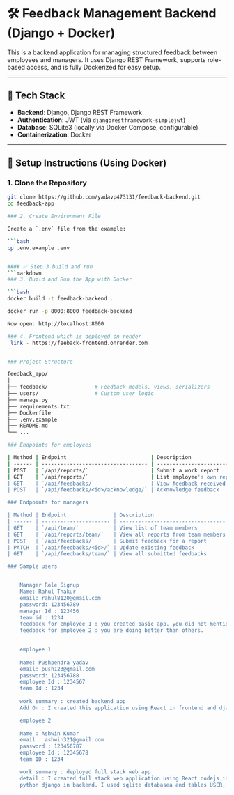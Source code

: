 # 🛠️ Feedback Management Backend (Django + Docker)

This is a backend application for managing structured feedback between employees and managers. It uses Django REST Framework, supports role-based access, and is fully Dockerized for easy setup.

---

## 🔧 Tech Stack

- **Backend**: Django, Django REST Framework
- **Authentication**: JWT (via `djangorestframework-simplejwt`)
- **Database**: SQLite3 (locally via Docker Compose, configurable)
- **Containerization**: Docker

---

## 🐳 Setup Instructions (Using Docker)

### 1. Clone the Repository

```bash
git clone https://github.com/yadavp473131/feedback-backend.git
cd feedback-app

### 2. Create Environment File

Create a `.env` file from the example:

```bash
cp .env.example .env


#### ✅ Step 3 build and run
```markdown
### 3. Build and Run the App with Docker

```bash
docker build -t feedback-backend .

docker run -p 8000:8000 feedback-backend

Now open: http://localhost:8000

### 4. Frontend which is deployed on render
 link - https://feeback-frontend.onrender.com


### Project Structure

feedback_app/
│
├── feedback/               # Feedback models, views, serializers
├── users/                  # Custom user logic
├── manage.py
├── requirements.txt
├── Dockerfile
├── .env.example
├── README.md
└── ...

### Endpoints for employees

| Method | Endpoint                           | Description                 |
| ------ | ---------------------------------- | --------------------------- |
| POST   | `/api/reports/`                    | Submit a work report        |
| GET    | `/api/reports/`                    | List employee's own reports |
| GET    | `/api/feedbacks/`                  | View feedback received      |
| POST   | `/api/feedbacks/<id>/acknowledge/` | Acknowledge feedback        |

### Endpoints for managers

| Method | Endpoint               | Description                        |
| ------ | ---------------------- | ---------------------------------- |
| GET    | `/api/team/`           | View list of team members          |
| GET    | `/api/reports/team/`   | View all reports from team members |
| POST   | `/api/feedbacks/`      | Submit feedback for a report       |
| PATCH  | `/api/feedbacks/<id>/` | Update existing feedback           |
| GET    | `/api/feedbacks/team/` | View all submitted feedbacks       |

### Sample users


    Manager Role Signup
    Name: Rahul Thakur
    email: rahul8120@gmail.com
    password: 123456789
    manager Id : 123456
    team id : 1234
    feedback for employee 1 : you created basic app. you did not mention about database and tables.
    feedback for employee 2 : you are doing better than others.

 
    employee 1
   
    Name: Pushpendra yadav
    email: push123@gmail.com
    password: 123456788
    employee Id : 1234567
    team Id : 1234
    
    work summary : created backend app
    Add On : I created this application using React in frontend and django in backend.

    employee 2
  
    Name : Ashwin Kumar 
    email : ashwin321@gmail.com
    password : 123456787
    employee Id : 12345678
    team ID : 1234

    work summary : deployed full stack web app
    detail : I created full stack web application using React nodejs in frontend and 
    python django in backend. I used sqlite databasea and tables USER, Report and feedback. 

